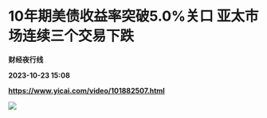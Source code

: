 # 10年期美债收益率突破5.0%关口 亚太市场连续三个交易下跌
**财经夜行线**

**2023-10-23 15:08**

**https://www.yicai.com/video/101882507.html**

![](http://imgcdn.yicai.com/vms-new/2023/10/b438223beb0071c312dd47daa164aa69_DA9E.jpg)